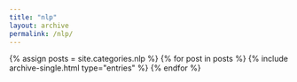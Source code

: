 ```yaml
---
title: "nlp"
layout: archive
permalink: /nlp/
---
```

{% assign posts = site.categories.nlp %}
{% for post in posts %}
  {% include archive-single.html type="entries" %}
{% endfor %}
